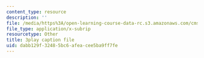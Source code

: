```yaml
---
content_type: resource
description: ''
file: /media/https%3A/open-learning-course-data-rc.s3.amazonaws.com/cms-608-game-design-fall-2010/dabb129f32485bc6afeacee5ba9ff7fe_68567.vtt
file_type: application/x-subrip
resourcetype: Other
title: 3play caption file
uid: dabb129f-3248-5bc6-afea-cee5ba9ff7fe
---
```

